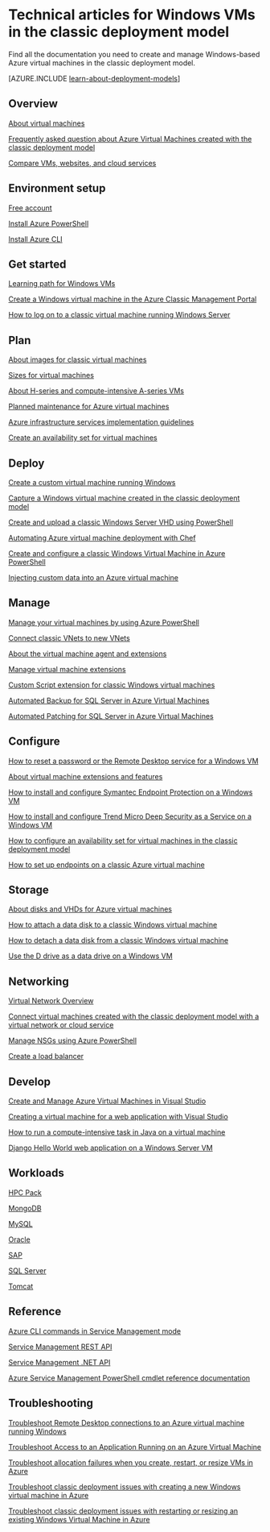 <properties
    pageTitle="Technical articles for classic Windows VMs | Azure"
    description="A complete list of Azure documentation articles for Windows virtual machines in the classic deployment model"
    services="virtual-machines-windows"
    documentationcenter=""
    author="dlepow"
    manager="timlt"
    tags="azure-service-management"
    editor="" />
<tags
    ms.assetid="7f9a508b-34ec-4bdb-92d1-8844480369d5"
    ms.service="virtual-machines-windows"
    ms.devlang="na"
    ms.topic="article"
    ms.tgt_pltfrm="vm-windows"
    ms.workload="infrastructure-services"
    ms.date="08/05/2016"
    wacn.date=""
    ms.author="danlep" />

# Technical articles for Windows VMs in the classic deployment model
Find all the documentation you need to create and manage Windows-based Azure virtual machines in the classic deployment model.

[AZURE.INCLUDE [learn-about-deployment-models](../../includes/learn-about-deployment-models-classic-include.md)]

## Overview
[About virtual machines](/documentation/articles/virtual-machines-windows-about/)

[Frequently asked question about Azure Virtual Machines created with the classic deployment model](/documentation/articles/virtual-machines-windows-classic-faq/)

[Compare VMs, websites, and cloud services](/documentation/articles/choose-web-site-cloud-service-vm/)



## Environment setup
[Free account](https://azure.microsoft.com/free/)

[Install Azure PowerShell](/documentation/articles/powershell-install-configure/)

[Install Azure CLI](/documentation/articles/xplat-cli-install/)

## Get started
[Learning path for Windows VMs](https://azure.microsoft.com/documentation/learning-paths/virtual-machines/)

[Create a Windows virtual machine in the Azure Classic Management Portal](/documentation/articles/virtual-machines-windows-classic-tutorial/)

[How to log on to a classic virtual machine running Windows Server](/documentation/articles/virtual-machines-windows-classic-connect-logon/)

## Plan
[About images for classic virtual machines](/documentation/articles/virtual-machines-windows-classic-about-images/)

[Sizes for virtual machines](/documentation/articles/virtual-machines-windows-sizes/)

[About H-series and compute-intensive A-series VMs](/documentation/articles/virtual-machines-windows-a8-a9-a10-a11-specs/)

[Planned maintenance for Azure virtual machines](/documentation/articles/virtual-machines-windows-planned-maintenance/)

[Azure infrastructure services implementation guidelines](/documentation/articles/virtual-machines-windows-infrastructure-subscription-accounts-guidelines/)

[Create an availability set for virtual machines](/documentation/articles/virtual-machines-windows-classic-configure-availability/)

## Deploy
[Create a custom virtual machine running Windows](/documentation/articles/virtual-machines-windows-classic-createportal/)

[Capture a Windows virtual machine created in the classic deployment model](/documentation/articles/virtual-machines-windows-classic-capture-image/)

[Create and upload a classic Windows Server VHD using PowerShell](/documentation/articles/virtual-machines-windows-classic-createupload-vhd/)

[Automating Azure virtual machine deployment with Chef](/documentation/articles/virtual-machines-windows-chef-automation/)

[Create and configure a classic Windows Virtual Machine in Azure PowerShell](/documentation/articles/virtual-machines-windows-classic-create-powershell/)

[Injecting custom data into an Azure virtual machine](/documentation/articles/virtual-machines-windows-classic-inject-custom-data/)

## Manage
[Manage your virtual machines by using Azure PowerShell](/documentation/articles/virtual-machines-windows-classic-manage-psh/)

[Connect classic VNets to new VNets](/documentation/articles/vpn-gateway-connect-different-deployment-models-powershell/)

[About the virtual machine agent and extensions](/documentation/articles/virtual-machines-windows-classic-agents-and-extensions/)

[Manage virtual machine extensions](/documentation/articles/virtual-machines-windows-classic-manage-extensions/)

[Custom Script extension for classic Windows virtual machines](/documentation/articles/virtual-machines-windows-classic-extensions-customscript/)

[Automated Backup for SQL Server in Azure Virtual Machines](/documentation/articles/virtual-machines-windows-classic-sql-automated-backup/)

[Automated Patching for SQL Server in Azure Virtual Machines](/documentation/articles/virtual-machines-windows-classic-sql-automated-patching/)

## Configure
[How to reset a password or the Remote Desktop service for a Windows VM](/documentation/articles/virtual-machines-windows-reset-rdp/)

[About virtual machine extensions and features](/documentation/articles/virtual-machines-windows-extensions-features/)

[How to install and configure Symantec Endpoint Protection on a Windows VM](/documentation/articles/virtual-machines-windows-classic-install-symantec/)

[How to install and configure Trend Micro Deep Security as a Service on a Windows VM](/documentation/articles/virtual-machines-windows-classic-install-trend/)

[How to configure an availability set for virtual machines in the classic deployment model](/documentation/articles/virtual-machines-windows-classic-configure-availability/)

[How to set up endpoints on a classic Azure virtual machine](/documentation/articles/virtual-machines-windows-classic-setup-endpoints/)

## Storage
[About disks and VHDs for Azure virtual machines](/documentation/articles/virtual-machines-windows-about-disks-vhds/)

[How to attach a data disk to a classic Windows virtual machine](/documentation/articles/virtual-machines-windows-classic-attach-disk/)

[How to detach a data disk from a classic Windows virtual machine](/documentation/articles/virtual-machines-windows-classic-detach-disk/)

[Use the D drive as a data drive on a Windows VM](/documentation/articles/virtual-machines-windows-classic-change-drive-letter/)

## Networking
[Virtual Network Overview](/documentation/articles/virtual-networks-overview/)

[Connect virtual machines created with the classic deployment model with a virtual network or cloud service](/documentation/articles/virtual-machines-windows-classic-connect-vms/)

[Manage NSGs using Azure PowerShell](/documentation/articles/virtual-networks-create-nsg-classic-ps/)

[Create a load balancer](/documentation/articles/load-balancer-get-started-internet-classic-portal/)

## Develop
[Create and Manage Azure Virtual Machines in Visual Studio](/documentation/articles/virtual-machines-windows-classic-manage-visual-studio/)

[Creating a virtual machine for a web application with Visual Studio](/documentation/articles/virtual-machines-windows-classic-web-app-visual-studio/)

[How to run a compute-intensive task in Java on a virtual machine](/documentation/articles/virtual-machines-windows-classic-java-run-compute-intensive-task/)

[Django Hello World web application on a Windows Server VM](/documentation/articles/virtual-machines-windows-classic-python-django-web-app/)

## Workloads
[HPC Pack](/documentation/articles/virtual-machines-windows-hpcpack-cluster-options/)

[MongoDB](/documentation/articles/virtual-machines-windows-classic-install-mongodb/)

[MySQL](/documentation/articles/virtual-machines-windows-classic-mysql-2008r2/)

[Oracle](http://www.oracle.com/technetwork/topics/cloud/faq-1963009.html#support)

[SAP](/documentation/articles/virtual-machines-windows-classic-sap-get-started/)

[SQL Server](/documentation/articles/virtual-machines-windows-sql-server-iaas-overview/)

[Tomcat](/documentation/articles/virtual-machines-windows-classic-java-run-tomcat-app-server/)

## Reference
[Azure CLI commands in Service Management mode](/documentation/articles/virtual-machines-command-line-tools/)

[Service Management REST API](https://msdn.microsoft.com/zh-cn/library/azure/ee460799.aspx)

[Service Management .NET API](https://msdn.microsoft.com/zh-cn/library/azure/mt420161.aspx)

[Azure Service Management PowerShell cmdlet reference documentation](https://msdn.microsoft.com/zh-cn/library/azure/dn708504.aspx)

## Troubleshooting
[Troubleshoot Remote Desktop connections to an Azure virtual machine running Windows](/documentation/articles/virtual-machines-windows-troubleshoot-rdp-connection/)

[Troubleshoot Access to an Application Running on an Azure Virtual Machine](/documentation/articles/virtual-machines-windows-troubleshoot-app-connection/)

[Troubleshoot allocation failures when you create, restart, or resize VMs in Azure](/documentation/articles/virtual-machines-windows-allocation-failure/)

[Troubleshoot classic deployment issues with creating a new Windows virtual machine in Azure](/documentation/articles/virtual-machines-windows-classic-troubleshoot-deployment-new-vm/)

[Troubleshoot classic deployment issues with restarting or resizing an existing Windows Virtual Machine in Azure](/documentation/articles/virtual-machines-windows-classic-restart-resize-error-troubleshooting/)
